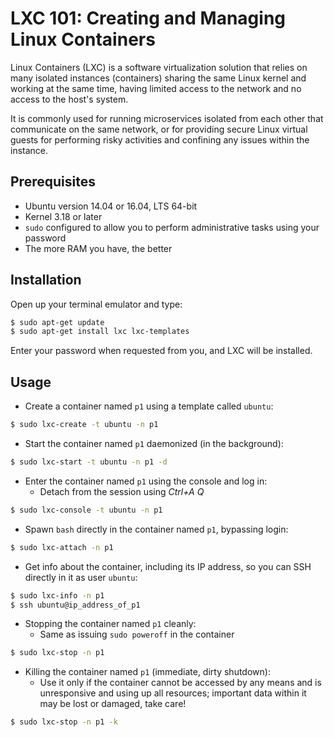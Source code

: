 # LXC 101: Creating and Managing Linux Containers

Linux Containers (LXC) is a software virtualization solution that relies
on many isolated instances (containers) sharing the same Linux kernel
and working at the same time, having limited access to the network and
no access to the host's system.

It is commonly used for running microservices isolated from each other
that communicate on the same network, or for providing secure Linux
virtual guests for performing risky activities and confining any issues
within the instance.


## Prerequisites

- Ubuntu version 14.04 or 16.04, LTS 64-bit
- Kernel 3.18 or later
- `sudo` configured to allow you to perform administrative tasks using
  your password
- The more RAM you have, the better


## Installation

Open up your terminal emulator and type:

```sh
$ sudo apt-get update
$ sudo apt-get install lxc lxc-templates
```

Enter your password when requested from you, and LXC will be installed.


## Usage

- Create a container named `p1` using a template called `ubuntu`:
```sh
$ sudo lxc-create -t ubuntu -n p1
```
- Start the container named `p1` daemonized (in the background):
```sh
$ sudo lxc-start -t ubuntu -n p1 -d
```
- Enter the container named `p1` using the console and log in:
  - Detach from the session using *Ctrl+A Q*
```sh
$ sudo lxc-console -t ubuntu -n p1
```
- Spawn `bash` directly in the container named `p1`, bypassing login:
```sh
$ sudo lxc-attach -n p1
```
- Get info about the container, including its IP address, so you can
  SSH directly in it as user `ubuntu`:
```sh
$ sudo lxc-info -n p1
$ ssh ubuntu@ip_address_of_p1
```
- Stopping the container named `p1` cleanly:
  - Same as issuing `sudo poweroff` in the container
```sh
$ sudo lxc-stop -n p1
```
- Killing the container named `p1` (immediate, dirty shutdown):
  - Use it only if the container cannot be accessed by any means and is
    unresponsive and using up all resources; important data within it
    may be lost or damaged, take care!
```sh
$ sudo lxc-stop -n p1 -k
```

